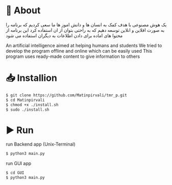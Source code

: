# 📃 About

یک هوش مصنوعی با هدف کمک به انسان ها و دانش اموز ها
ما سعی کردیم که برنامه را به صورت افلاین و انلاین توسعه دهیم که به راحتی بتوان از ان استفاده کرد 
این برنامه از محتوا های اماده برای دادن اطلاعات به دیگران استفاده می شود

An artificial intelligence aimed at helping humans and students
We tried to develop the program offline and online which can be easily used
This program uses ready-made content to give information to others

# 📥 Installion

```bash
$ git clone https://github.com/Matinpirvali/tmr_p.git
$ cd Matinpirvali
$ chmod +x ./install.sh
$ sudo ./install.sh
```

# ▶️ Run 

run Backend app (Unix-Terminal)

```bash
$ python3 main.py
```

run GUI app

```bash
$ cd GUI
$ python3 main.py
```